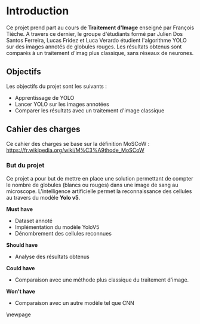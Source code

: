 # Introduction

Ce projet prend part au cours de **Traitement d'Image** enseigné par François Tièche.
A travers ce dernier, le groupe d'étudiants formé par Julien Dos Santos Ferreira, Lucas Fridez et
Luca Verardo étudient l'algorithme YOLO sur des images annotés de globules rouges.
Les résultats obtenus sont comparés à un traitement d'imag plus classique, sans réseaux de neurones.

## Objectifs

Les objectifs du projet sont les suivants :

- Apprentissage de YOLO
- Lancer YOLO sur les images annotées
- Comparer les résultats avec un traitement d'image classique

## Cahier des charges

Ce cahier des charges se base sur la définition MoSCoW : https://fr.wikipedia.org/wiki/M%C3%A9thode_MoSCoW

### But du projet

Ce projet a pour but de mettre en place une solution permettant de compter le nombre de globules (blancs ou rouges) dans une image de sang au microscope.
L'intelligence artificielle permet la reconnaissance des cellules au travers du modèle **Yolo v5**.

**Must have**

- Dataset annoté
- Implémentation du modèle YoloV5
- Dénombrement des cellules reconnues

**Should have**

- Analyse des résultats obtenus

**Could have**

- Comparaison avec une méthode plus classique du traitement d'image.

**Won't have**

- Comparaison avec un autre modèle tel que CNN

\newpage
